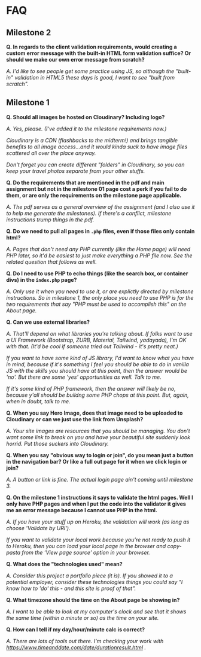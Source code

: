 # FAQ

## Milestone 2

**Q. In regards to the client validation requirements, would creating a custom error message with the built-in HTML form validation suffice? Or should we make our own error message from scratch?**

_A. I'd like to see people get some practice using JS, so although the "built-in" validation in HTML5 these days is good, I want to see "built from scratch"._

## Milestone 1

**Q. Should all images be hosted on Cloudinary? Including logo?**

_A. Yes, please. (I've added it to the milestone requirements now.)_

_Cloudinary is a CDN (flashbacks to the midterm!) and brings tangible benefits to all image access...and it would kinda suck to have image files scattered all over the place anyway._

_Don't forget you can create different "folders" in Cloudinary, so you can keep your travel photos separate from your other stuffs._

**Q. Do the requirements that are mentioned in the pdf and main assignment but not in the milestone 01 page cost a perk if you fail to do them, or are only the requirements on the milestone page applicable.**

_A. The pdf serves as a general overview of the assignment (and I also use it to help me generate the milestones). If there's a conflict, milestone instructions trump things in the pdf._

**Q. Do we need to pull all pages in `.php` files, even if those files only contain html?**

_A. Pages that don't need any PHP currently (like the Home page) will need PHP later, so it'd be easiest to just make everything a PHP file now. See the related question that follows as well._

**Q. Do I need to use PHP to echo things (like the search box, or container divs) in the `index.php` page?**

_A. Only use it when you need to use it, or are explictly directed by milestone instructions. So in milestone 1, the only place you need to use PHP is for the two requirements that say "PHP must be used to accomplish this" on the About page._

**Q. Can we use external libraries?**

_A. That'll depend on what libraries you're talking about. If folks want to use a UI Framework (Bootstrap, ZURB, Material, Tailwind, yadayada), I'm OK with that. (It'd be cool if someone tried out Tailwind - it's pretty neat.)_

_If you want to have some kind of JS library, I'd want to know what you have in mind, because if it's something I feel you should be able to do in vanilla JS with the skills you should have at this point, then the answer would be 'no'. But there are some 'yes' opportunities as well. Talk to me._

_If it's some kind of PHP framework, then the answer will likely be no, because y'all should be buildng some PHP chops at this point. But, again, when in doubt, talk to me._

**Q. When you say Hero Image, does that image need to be uploaded to Cloudinary or can we just use the link from Unsplash?**

_A. Your site images are resources that you should be managing. You don't want some link to break on you and have your beautiful site suddenly look horrid. Put those suckers into Cloudinary._

**Q. When you say "obvious way to login or join", do you mean just a button in the navigation bar? Or like a full out page for it when we click login or join?**

_A. A button or link is fine. The actual login page ain't coming until milestone 3._

**Q. On the milestone 1 instructions it says to validate the html pages. Well I only have PHP pages and when I put the code into the validator it gives me an error message because I cannot use PHP in the html.**

_A. If you have your stuff up on Heroku, the validation will work (as long as choose 'Validate by URI')._

_If you want to validate your local work because you're not ready to push it to Heroku, then you can load your local page in the browser and copy-pasta from the 'View page source' option in your browser._

**Q. What does the "technologies used" mean?**

_A. Consider this project a portfolio piece (it is). If you showed it to a potential employer, consider these technologies things you could say "I know how to 'do' this - and this site is proof of that"._

**Q. What timezone should the time on the About page be showing in?**

_A. I want to be able to look at my computer's clock and see that it shows the same time (within a minute or so) as the time on your site._

**Q. How can I tell if my day/hour/minute calc is correct?**

_A. There are lots of tools out there. I'm checking your work with https://www.timeanddate.com/date/durationresult.html ._
